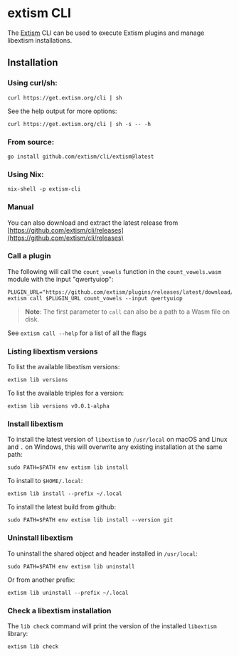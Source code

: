 # extism CLI

The [Extism](https://github.com/extism/extism) CLI can be used to execute Extism plugins and manage libextism installations.

## Installation

### Using curl/sh:

```shell
curl https://get.extism.org/cli | sh
```

See the help output for more options:

```shell
curl https://get.extism.org/cli | sh -s -- -h
```

### From source:

```shell
go install github.com/extism/cli/extism@latest
```

### Using Nix:

```shell
nix-shell -p extism-cli
```

### Manual

You can also download and extract the latest release from [https://github.com/extism/cli/releases](https://github.com/extism/cli/releases)

### Call a plugin

The following will call the `count_vowels` function in the `count_vowels.wasm` module with the input "qwertyuiop":

```shell
PLUGIN_URL="https://github.com/extism/plugins/releases/latest/download/count_vowels.wasm"
extism call $PLUGIN_URL count_vowels --input qwertyuiop
```

> **Note**: The first parameter to `call` can also be a path to a Wasm file on disk.

See `extism call --help` for a list of all the flags

### Listing libextism versions

To list the available libextism versions:

```shell
extism lib versions
```

To list the available triples for a version:

```shell
extism lib versions v0.0.1-alpha
```

### Install libextism

To install the latest version of `libextism` to `/usr/local` on macOS and Linux and `.` on Windows, this will overwrite any existing installation at the same path:

```shell
sudo PATH=$PATH env extism lib install
```

To install to `$HOME/.local`:

```shell
extism lib install --prefix ~/.local
```

To install the latest build from github:

```shell
sudo PATH=$PATH env extism lib install --version git
```

### Uninstall libextism

To uninstall the shared object and header installed in `/usr/local`:

```shell
sudo PATH=$PATH env extism lib uninstall
```

Or from another prefix:

```shell
extism lib uninstall --prefix ~/.local
```

### Check a libextism installation

The `lib check` command will print the version of the installed `libextism` library:

```shell
extism lib check
```

